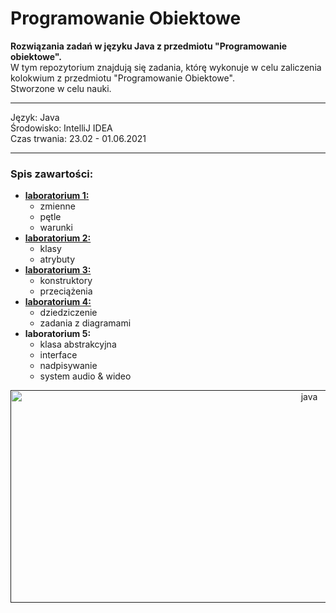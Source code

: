 # Programowanie Obiektowe
__Rozwiązania zadań w języku Java z przedmiotu "Programowanie obiektowe".__  
W tym repozytorium znajdują się zadania, którę wykonuje w celu zaliczenia kolokwium z przedmiotu "Programowanie Obiektowe".  
Stworzone w celu nauki.
***
Język: Java  
Środowisko: IntelliJ IDEA  
Czas trwania: 23.02 - 01.06.2021  
***

### Spis zawartości:
* [__laboratorium 1:__](https://github.com/jkrotoszynska/programowanieObiektowe/tree/master/lab01)
  * zmienne
  * pętle
  * warunki
* [__laboratorium 2:__](https://github.com/jkrotoszynska/programowanieObiektowe/tree/master/lab02)
  * klasy
  * atrybuty
* [__laboratorium 3:__](https://github.com/jkrotoszynska/programowanieObiektowe/tree/master/lab03)
  * konstruktory
  * przeciążenia
* [__laboratorium 4:__](https://github.com/jkrotoszynska/programowanieObiektowe/tree/master/lab04)
  * dziedziczenie
  * zadania z diagramami
* __laboratorium 5:__
  * klasa abstrakcyjna
  * interface
  * nadpisywanie
  * system audio & wideo

<p align="center">
   <a href="" target="_blank"> <img src="https://www.devtalks.ro/wp-content/uploads/2018/04/poza1-3.png" alt="java" width="940" height="340"/> </a>  
      </p>

